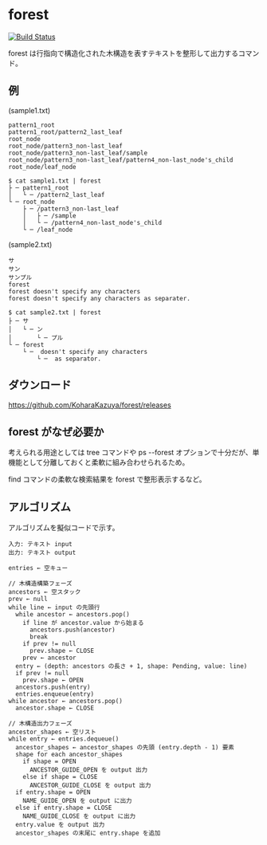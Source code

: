 # forest

[![Build Status](https://travis-ci.org/KoharaKazuya/forest.svg?branch=master)](https://travis-ci.org/KoharaKazuya/forest)

forest は行指向で構造化された木構造を表すテキストを整形して出力するコマンド。


## 例

(sample1.txt)

```
pattern1_root
pattern1_root/pattern2_last_leaf
root_node
root_node/pattern3_non-last_leaf
root_node/pattern3_non-last_leaf/sample
root_node/pattern3_non-last_leaf/pattern4_non-last_node's_child
root_node/leaf_node
```

```console
$ cat sample1.txt | forest
├ ─ pattern1_root
│   └ ─ /pattern2_last_leaf
└ ─ root_node
    ├ ─ /pattern3_non-last_leaf
    │   ├ ─ /sample
    │   └ ─ /pattern4_non-last_node's_child
    └ ─ /leaf_node
```

(sample2.txt)

```
サ
サン
サンプル
forest
forest doesn't specify any characters
forest doesn't specify any characters as separater.
```

```console
$ cat sample2.txt | forest
├ ─ サ
│   └ ─ ン
│       └ ─ プル
└ ─ forest
    └ ─  doesn't specify any characters
        └ ─  as separator.
```


## ダウンロード

<https://github.com/KoharaKazuya/forest/releases>


## forest がなぜ必要か

考えられる用途としては tree コマンドや ps --forest オプションで十分だが、単機能として分離しておくと柔軟に組み合わせられるため。

find コマンドの柔軟な検索結果を forest で整形表示するなど。


## アルゴリズム

アルゴリズムを擬似コードで示す。

```
入力: テキスト input
出力: テキスト output

entries ← 空キュー

// 木構造構築フェーズ
ancestors ← 空スタック
prev ← null
while line ← input の先頭行
  while ancestor ← ancestors.pop()
    if line が ancestor.value から始まる
      ancestors.push(ancestor)
      break
    if prev != null
      prev.shape ← CLOSE
    prev ← ancestor
  entry ← (depth: ancestors の長さ + 1, shape: Pending, value: line)
  if prev != null
    prev.shape ← OPEN
  ancestors.push(entry)
  entries.enqueue(entry)
while ancestor ← ancestors.pop()
  ancestor.shape ← CLOSE

// 木構造出力フェーズ
ancestor_shapes ← 空リスト
while entry ← entries.dequeue()
  ancestor_shapes ← ancestor_shapes の先頭 (entry.depth - 1) 要素
  shape for each ancestor_shapes
    if shape = OPEN
      ANCESTOR_GUIDE_OPEN を output 出力
    else if shape = CLOSE
      ANCESTOR_GUIDE_CLOSE を output 出力
  if entry.shape = OPEN
    NAME_GUIDE_OPEN を output に出力
  else if entry.shape = CLOSE
    NAME_GUIDE_CLOSE を output に出力
  entry.value を output 出力
  ancestor_shapes の末尾に entry.shape を追加
```
